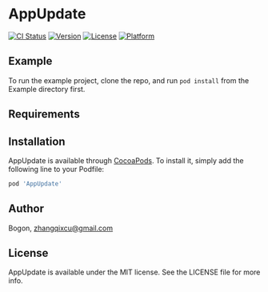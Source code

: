 # AppUpdate

[![CI Status](https://img.shields.io/travis/Bogon/AppUpdate.svg?style=flat)](https://travis-ci.org/Bogon/AppUpdate)
[![Version](https://img.shields.io/cocoapods/v/AppUpdate.svg?style=flat)](https://cocoapods.org/pods/AppUpdate)
[![License](https://img.shields.io/cocoapods/l/AppUpdate.svg?style=flat)](https://cocoapods.org/pods/AppUpdate)
[![Platform](https://img.shields.io/cocoapods/p/AppUpdate.svg?style=flat)](https://cocoapods.org/pods/AppUpdate)

## Example

To run the example project, clone the repo, and run `pod install` from the Example directory first.

## Requirements

## Installation

AppUpdate is available through [CocoaPods](https://cocoapods.org). To install
it, simply add the following line to your Podfile:

```ruby
pod 'AppUpdate'
```

## Author

Bogon, zhangqixcu@gmail.com

## License

AppUpdate is available under the MIT license. See the LICENSE file for more info.
